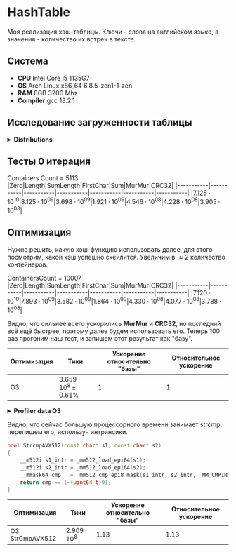 # HashTable
Моя реализация хэш-таблицы. Ключи - слова на английском языке,
а значения - количество их встреч в тексте.

## Система
- **CPU** Intel Core i5 1135G7
- **OS** Arch Linux x86_64 6.8.5-zen1-1-zen
- **RAM** 8GB 3200 Mhz
- **Compiler** gcc 13.2.1

## Исследование загруженности таблицы

<details>
<summary> <b> Distributions </b> </summary>
<p align="center">

<figure>
    <img src = Containers/ContainersZero.csvgraph.png style = "width: 65vw">
    <figcaption align="center">Zero</figcaption>
</figure>
<figure>
    <img src = Containers/ContainersLength.csvgraph.png style = "width: 65vw">
    <figcaption align="center">Length</figcaption>
</figure>
<figure>
    <img src = Containers/ContainersSumLength.csvgraph.png style = "width: 65vw">
    <figcaption align="center">SumLength</figcaption>
</figure>
<figure>
    <img src = Containers/ContainersFirstChar.csvgraph.png style = "width: 65vw">
    <figcaption align="center">FirstChar</figcaption>
</figure>
<figure>
    <img src = Containers/ContainersSum.csvgraph.png style = "width: 65vw">
    <figcaption align="center">Sum</figcaption>
</figure>
<figure>
    <img src = Containers/ContainersMurMur.csvgraph.png style = "width: 65vw">
    <figcaption align="center">MurMur</figcaption>
</figure>
<figure>
    <img src = Containers/ContainersCRC32.csvgraph.png style = "width: 65vw">
    <figcaption align="center">CRC32</figcaption>
</figure>

</p>
</details>

## Тесты 0 итерация
Containers Count = 5113
|Zero|Length|SumLength|FirstChar|Sum|MurMur|CRC32|
|-----------|-----------|-----------|-----------|-----------|-----------|-----------|
|$7.125\cdot10^{10}$|$8.125\cdot10^{09}$|$3.698\cdot10^{09}$|$1.921\cdot10^{09}$|$4.546\cdot10^{08}$|$4.228\cdot10^{08}$|$3.905\cdot10^{08}$|

## Оптимизация

Нужно решить, какую хэш-функцию использовать далее, для этого посмотрим, какой хэш
успешно скейлится. Увеличим в $\approx 2$ количество контейнеров.

ContainersCount = 10007
|Zero|Length|SumLength|FirstChar|Sum|MurMur|CRC32|
|-----------|-----------|-----------|-----------|-----------|-----------|-----------|
|$7.120\cdot10^{10}$|$7.893\cdot10^{09}$|$3.582\cdot10^{09}$|$1.864\cdot10^{09}$|$4.330\cdot10^{08}$|$4.077\cdot10^{08}$|$3.788\cdot10^{08}$|

Видно, что сильнее всего ускорились **MurMur** и **CRC32**, но последний всё ещё быстрее, поэтому далее будем использовать
его. Теперь 100 раз прогоним наш тест, и запишем этот результат как "базу".

| Оптимизация       | Тики             | Ускорение относительно "базы" | Относительное ускорение |
|-------------------|------------------|-------------------------------|-------------------------|
| O3                | $3.659 \cdot 10^{8} \pm 0.61\%$ | 1                             | 1        |

<details>
<summary> <b> Profiler data O3 </b> </summary>
<p align="center">
<img src = img/O3.png style = "width: 65vw">
</p>
</details>

Видно, что сейчас большую процессорного времени занимает strcmp, перепишем его, используя интринсики.

```c++
bool StrcmpAVX512(const char* s1, const char* s2)
{
    __m512i s1_intr = _mm512_load_epi64(s1);
    __m512i s2_intr = _mm512_load_epi64(s2);
    __mmask64 cmp   = _mm512_cmp_epi8_mask(s1_intr, s2_intr, _MM_CMPINT_EQ);
    return cmp == (~(uint64_t)0);
}
```

| Оптимизация       | Тики             | Ускорение относительно "базы" | Относительное ускорение |
|-------------------|------------------|-------------------------------|-------------------------|
| O3 StrCmpAVX512   | $2.909 \cdot 10^{8}$ | 1.13                          | 1.13                    |

